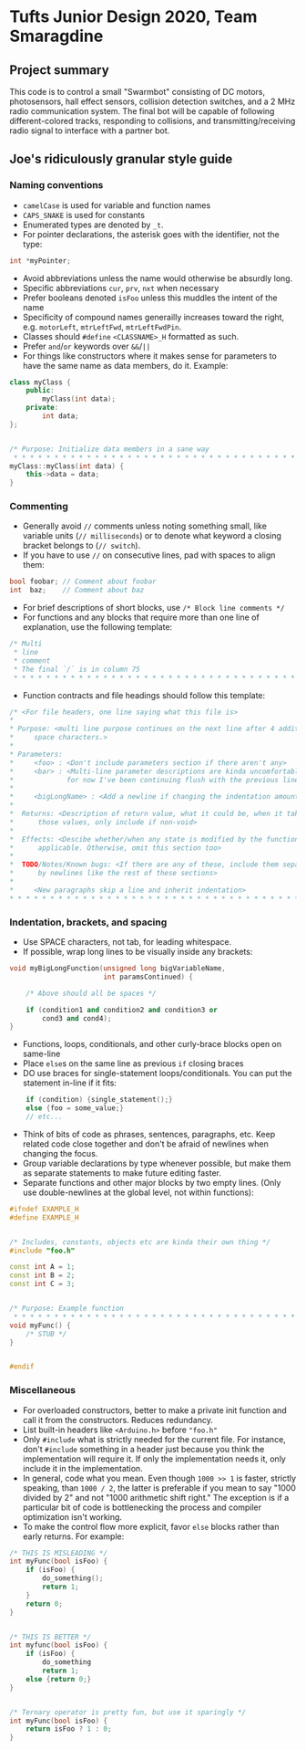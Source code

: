 # Tufts Junior Design 2020, Team Smaragdine

## Project summary
This code is to control a small "Swarmbot" consisting of DC motors, photosensors, hall effect sensors, collision detection switches, and a 2 MHz radio communication system. The final bot will be capable of following different-colored tracks, responding to collisions, and transmitting/receiving radio signal to interface with a partner bot.

## Joe's ridiculously granular style guide
### Naming conventions
* `camelCase` is used for variable and function names
* `CAPS_SNAKE` is used for constants
* Enumerated types are denoted by `_t`.
* For pointer declarations, the asterisk goes with the identifier, not the type:
```c++
int *myPointer;
```

* Avoid abbreviations unless the name would otherwise be absurdly long.
* Specific abbreviations `cur`, `prv`, `nxt` when necessary
* Prefer booleans denoted `isFoo` unless this muddles the intent of the name
* Specificity of compound names generailly increases toward the right, e.g. `motorLeft`, `mtrLeftFwd`, `mtrLeftFwdPin`.
* Classes should `#define` `<CLASSNAME>_H` formatted as such.
* Prefer `and`/`or` keywords over `&&`/`||`
* For things like constructors where it makes sense for parameters to have the same name as data members, do it. Example:
```c++
class myClass {
    public:
        myClass(int data);
    private:
        int data;
};


/* Purpose: Initialize data members in a sane way
 * * * * * * * * * * * * * * * * * * * * * * * * * * * * * * * * * * * * * * */
myClass::myClass(int data) {
    this->data = data;
}
```

### Commenting
* Generally avoid `//` comments unless noting something small, like variable units (`// milliseconds`)  or to denote what keyword a closing bracket belongs to (`// switch`).
* If you have to use `//` on consecutive lines, pad with spaces to align them:
```c++
bool foobar; // Comment about foobar
int  baz;    // Comment about baz
```

* For brief descriptions of short blocks, use `/* Block line comments */`
* For functions and any blocks that require more than one line of explanation, use the following template:
```c++
/* Multi
 * line
 * comment
 * The final `/` is in column 75
 * * * * * * * * * * * * * * * * * * * * * * * * * * * * * * * * * * * * */
 ```
 
 * Function contracts and file headings should follow this template:
 ```c++
/* <For file headers, one line saying what this file is>
 *
 * Purpose: <multi line purpose continues on the next line after 4 additional
 *     space characters.>
 *
 * Parameters:
 *     <foo> : <Don't include parameters section if there aren't any>
 *     <bar> : <Multi-line parameter descriptions are kinda uncomfortable, but
 *             for now I've been continuing flush with the previous line>
 *
 *     <bigLongName> : <Add a newline if changing the indentation amount>
 *
 *  Returns: <Description of return value, what it could be, when it takes
 *      those values, only include if non-void>
 *
 *  Effects: <Descibe whether/when any state is modified by the function, if
 *      applicable. Otherwise, omit this section too>
 *
 *  TODO/Notes/Known bugs: <If there are any of these, include them separated
 *      by newlines like the rest of these sections>
 * 
 *     <New paragraphs skip a line and inherit indentation>
 * * * * * * * * * * * * * * * * * * * * * * * * * * * * * * * * * * * * * * */ 
```
 
### Indentation, brackets, and spacing
* Use SPACE characters, not tab, for leading whitespace.
* If possible, wrap long lines to be visually inside any brackets:
```c++
void myBigLongFunction(unsigned long bigVariableName, 
                       int paramsContinued) {

    /* Above should all be spaces */

    if (condition1 and condition2 and condition3 or
        cond3 and cond4);
}
```

* Functions, loops, conditionals, and other curly-brace blocks open on same-line
* Place `else`s on the same line as previous `if` closing braces
* DO use braces for single-statement loops/conditionals. You can put the statement in-line if it fits:
```c++
    if (condition) {single_statement();}
    else {foo = some_value;}
    // etc...
```
* Think of bits of code as phrases, sentences, paragraphs, etc. Keep related code close together and don't be afraid of newlines when changing the focus.
* Group variable declarations by type whenever possible, but make them as separate statements to make future editing faster.
* Separate functions and other major blocks by two empty lines. (Only use double-newlines at the global level, not within functions):
```c++
#ifndef EXAMPLE_H
#define EXAMPLE_H


/* Includes, constants, objects etc are kinda their own thing */
#include "foo.h"

const int A = 1;
const int B = 2;
const int C = 3;


/* Purpose: Example function
 * * * * * * * * * * * * * * * * * * * * * * * * * * * * * * * * * * * * * * */ 
void myFunc() {
    /* STUB */
}


#endif
```

### Miscellaneous
* For overloaded constructors, better to make a private init function and call it from the constructors. Reduces redundancy.
* List built-in headers like `<Arduino.h>` before `"foo.h"`
* Only `#include` what is strictly needed for the current file. For instance, don't `#include` something in a header just because you think the implementation will require it. If only the implementation needs it, only include it in the implementation.
* In general, code what you mean. Even though `1000 >> 1` is faster, strictly speaking, than `1000 / 2`, the latter is preferable if you mean to say "1000 divided by 2" and not "1000 arithmetic shift right." The exception is if a particular bit of code is bottlenecking the process and compiler optimization isn't working.
* To make the control flow more explicit, favor `else` blocks rather than early returns. For example:
```c++
/* THIS IS MISLEADING */
int myFunc(bool isFoo) {
    if (isFoo) {
        do_something();
        return 1;
    }
    return 0;
}


/* THIS IS BETTER */
int myfunc(bool isFoo) {
    if (isFoo) {
        do_something
        return 1;
    else {return 0;}
}


/* Ternary operator is pretty fun, but use it sparingly */
int myFunc(bool isFoo) {
    return isFoo ? 1 : 0; 
}
```
